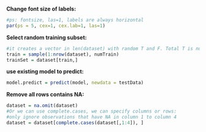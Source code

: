 **Change font size of labels:**

~~~r
#ps: fontsize, las=1, labels are always horizontal
par(ps = 5, cex=1, cex.lab=1, las=1)
~~~

**Select random training subset:**

~~~r
#it creates a vector in len(dataset) with random T and F. Total T is numTrain.
train = sample(1:nrow(dataset), numTrain)
trainSet = dataset[train,]
~~~

**use existing model to predict:**

~~~r
model.predict = predict(model, newdata = testData)
~~~

**Remove all rows contains NA:**

~~~r
dataset = na.omit(dataset)
#Or we can use complete.cases, we can specify columns or rows:
#only ignore observations that have NA in column 1 to column 4
dataset = dataset[complete.cases(dataset[,1:4]), ]
~~~



